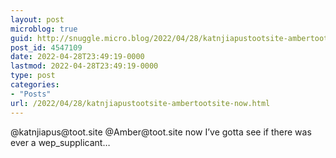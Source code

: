 ```yaml
---
layout: post
microblog: true
guid: http://snuggle.micro.blog/2022/04/28/katnjiapustootsite-ambertootsite-now.html
post_id: 4547109
date: 2022-04-28T23:49:19-0000
lastmod: 2022-04-28T23:49:19-0000
type: post
categories:
- "Posts"
url: /2022/04/28/katnjiapustootsite-ambertootsite-now.html
---
```

<p>@katnjiapus@toot.site @Amber@toot.site now I’ve gotta see if there was ever a wep_supplicant…</p>
